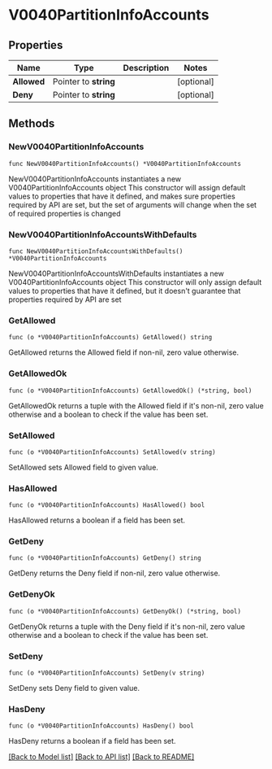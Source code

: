 # V0040PartitionInfoAccounts

## Properties

Name | Type | Description | Notes
------------ | ------------- | ------------- | -------------
**Allowed** | Pointer to **string** |  | [optional] 
**Deny** | Pointer to **string** |  | [optional] 

## Methods

### NewV0040PartitionInfoAccounts

`func NewV0040PartitionInfoAccounts() *V0040PartitionInfoAccounts`

NewV0040PartitionInfoAccounts instantiates a new V0040PartitionInfoAccounts object
This constructor will assign default values to properties that have it defined,
and makes sure properties required by API are set, but the set of arguments
will change when the set of required properties is changed

### NewV0040PartitionInfoAccountsWithDefaults

`func NewV0040PartitionInfoAccountsWithDefaults() *V0040PartitionInfoAccounts`

NewV0040PartitionInfoAccountsWithDefaults instantiates a new V0040PartitionInfoAccounts object
This constructor will only assign default values to properties that have it defined,
but it doesn't guarantee that properties required by API are set

### GetAllowed

`func (o *V0040PartitionInfoAccounts) GetAllowed() string`

GetAllowed returns the Allowed field if non-nil, zero value otherwise.

### GetAllowedOk

`func (o *V0040PartitionInfoAccounts) GetAllowedOk() (*string, bool)`

GetAllowedOk returns a tuple with the Allowed field if it's non-nil, zero value otherwise
and a boolean to check if the value has been set.

### SetAllowed

`func (o *V0040PartitionInfoAccounts) SetAllowed(v string)`

SetAllowed sets Allowed field to given value.

### HasAllowed

`func (o *V0040PartitionInfoAccounts) HasAllowed() bool`

HasAllowed returns a boolean if a field has been set.

### GetDeny

`func (o *V0040PartitionInfoAccounts) GetDeny() string`

GetDeny returns the Deny field if non-nil, zero value otherwise.

### GetDenyOk

`func (o *V0040PartitionInfoAccounts) GetDenyOk() (*string, bool)`

GetDenyOk returns a tuple with the Deny field if it's non-nil, zero value otherwise
and a boolean to check if the value has been set.

### SetDeny

`func (o *V0040PartitionInfoAccounts) SetDeny(v string)`

SetDeny sets Deny field to given value.

### HasDeny

`func (o *V0040PartitionInfoAccounts) HasDeny() bool`

HasDeny returns a boolean if a field has been set.


[[Back to Model list]](../README.md#documentation-for-models) [[Back to API list]](../README.md#documentation-for-api-endpoints) [[Back to README]](../README.md)


